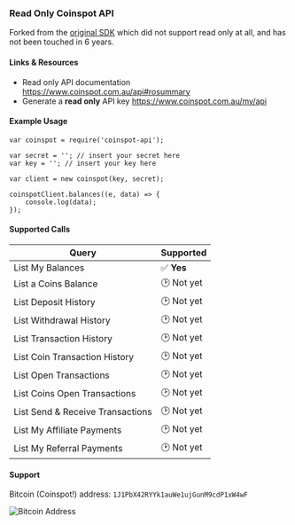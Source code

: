 ### Read Only Coinspot API

Forked from the [original SDK](https://github.com/rtw/npm-coinspot-api) which did not support read only at all, and has not been touched in 6 years.

#### Links & Resources
- Read only API documentation https://www.coinspot.com.au/api#rosummary
- Generate a **read only** API key https://www.coinspot.com.au/my/api

#### Example Usage

```
var coinspot = require('coinspot-api');

var secret = ''; // insert your secret here
var key = ''; // insert your key here

var client = new coinspot(key, secret);

coinspotClient.balances((e, data) => {
    console.log(data);
});
```

#### Supported Calls

| Query                            | Supported  |
|----------------------------------|------------|
| List My Balances | ✅ **Yes** |
| List a Coins Balance | 🕑 Not yet |
| List Deposit History | 🕑 Not yet |
| List Withdrawal History | 🕑 Not yet |
| List Transaction History | 🕑 Not yet |
| List Coin Transaction History | 🕑 Not yet |
| List Open Transactions | 🕑 Not yet |
| List Coins Open Transactions | 🕑 Not yet |
| List Send & Receive Transactions | 🕑 Not yet |
| List My Affiliate Payments | 🕑 Not yet |
| List My Referral Payments | 🕑 Not yet |

#### Support
Bitcoin (Coinspot!) address: `1J1PbX42RYYk1auWe1ujGunM9cdP1xW4wF`

![Bitcoin Address](https://i.imgur.com/CHgxzrl.png)